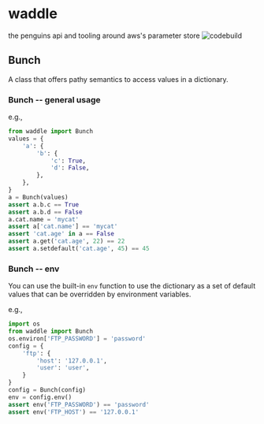 # waddle
the penguins api and tooling around aws's parameter store
![codebuild](https://codebuild.us-east-2.amazonaws.com/badges?uuid=eyJlbmNyeXB0ZWREYXRhIjoiUU82MEFwb2JTUzJ2OFJSOUI4eURSc01BNnBNb04zVTRvaUZxTERxb3U3Ui9HdkVJRUllOHBUdlNXVGpGVXpUeXllVkVncVE4cDIxcFBIMzh6SFFMUWFzPSIsIml2UGFyYW1ldGVyU3BlYyI6IkJlcmc3clNIbVVBaFRCWFUiLCJtYXRlcmlhbFNldFNlcmlhbCI6MX0%3D&branch=master)

## Bunch

A class that offers pathy semantics 
to access values in a dictionary.

### Bunch -- general usage
e.g.,

```python
from waddle import Bunch
values = {
    'a': {
        'b': {
            'c': True,
            'd': False,
        },        
    },
}
a = Bunch(values)
assert a.b.c == True
assert a.b.d == False
a.cat.name = 'mycat'
assert a['cat.name'] == 'mycat'
assert 'cat.age' in a == False
assert a.get('cat.age', 22) == 22
assert a.setdefault('cat.age', 45) == 45
``` 

### Bunch -- env

You can use the built-in `env` function to use
the dictionary as a set of default values that
can be overridden by environment variables.

e.g.,

```python
import os
from waddle import Bunch
os.environ['FTP_PASSWORD'] = 'password'
config = {
    'ftp': {
        'host': '127.0.0.1',
        'user': 'user',
    }
}
config = Bunch(config)
env = config.env()
assert env('FTP_PASSWORD') == 'password'
assert env('FTP_HOST') == '127.0.0.1'
```
